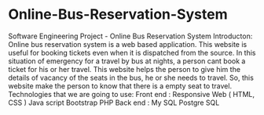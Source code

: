 # Online-Bus-Reservation-System
Software Engineering Project - Online Bus Reservation System
 Introducton:
 Online bus reservation system is a web based application. 
 This website is useful for booking tickets even when it is dispatched from the source.
 In this situation of emergency for a travel by bus at nights, a person cant book a ticket for his or her travel. 
 This website helps the person to give him the details of vacancy of the seats in the bus, he or she needs to travel.
 So, this website make the person to know that there is a empty seat to travel.
 Technologies that we are going to use:
Front end : 
Responsive Web ( HTML, CSS )
Java script
Bootstrap
PHP
Back end : 
My SQL 
Postgre SQL

